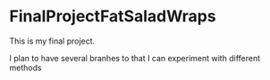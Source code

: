 # FinalProjectFatSaladWraps
This is my final project.  

I plan to have several branhes to that I can experiment with different methods
